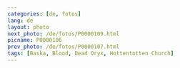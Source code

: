 ```yaml
---
categories: [de, fotos]
lang: de
layout: photo
next_photo: /de/fotos/P0000109.html
picname: P0000106
prev_photo: /de/fotos/P0000107.html
tags: [Baska, Blood, Dead Oryx, Hottentotten Church]
---
```

